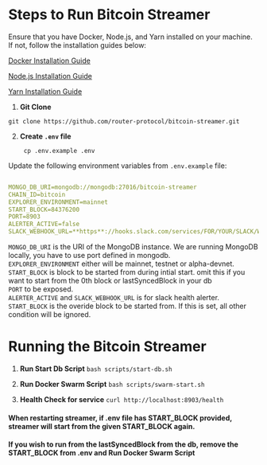# Steps to Run Bitcoin Streamer

Ensure that you have Docker, Node.js, and Yarn installed on your machine. If not, follow the installation guides below:

[Docker Installation Guide](https://docs.docker.com/get-docker/)

[Node.js Installation Guide](https://nodejs.org/en/download/)

[Yarn Installation Guide](https://classic.yarnpkg.com/en/docs/install)

1. **Git Clone**

`git clone https://github.com/router-protocol/bitcoin-streamer.git`

2. **Create `.env` file**
   ```
    cp .env.example .env
   ```
Update the following environment variables from `.env.example` file:
```yaml

MONGO_DB_URI=mongodb://mongodb:27016/bitcoin-streamer
CHAIN_ID=bitcoin
EXPLORER_ENVIRONMENT=mainnet
START_BLOCK=84376200
PORT=8903
ALERTER_ACTIVE=false
SLACK_WEBHOOK_URL=**https**://hooks.slack.com/services/FOR/YOUR/SLACK/WEBHOOK
```
`MONGO_DB_URI` is the URI of the MongoDB instance. We are running MongoDB locally, you have to use port defined in mongodb.   
`EXPLORER_ENVIRONMENT` either will be mainnet, testnet or alpha-devnet.   
`START_BLOCK` is block to be started from during intial start. omit this if you want to start from the 0th block or lastSyncedBlock in your db  
`PORT` to be exposed.   
`ALERTER_ACTIVE` and `SLACK_WEBHOOK_URL` is for slack health alerter.  
`START_BLOCK` is the overide block to be started from. If this is set, all other condition will be ignored.  

# Running the Bitcoin Streamer

1. **Run Start Db Script**
`bash scripts/start-db.sh`

2. **Run Docker Swarm Script**
`bash scripts/swarm-start.sh`

3. **Health Check for service**
`curl http://localhost:8903/health`

#### When restarting streamer, if .env file has START_BLOCK provided, streamer will start from the given START_BLOCK again.
#### If you wish to run from the lastSyncedBlock from the db, remove the START_BLOCK from .env and Run Docker Swarm Script
